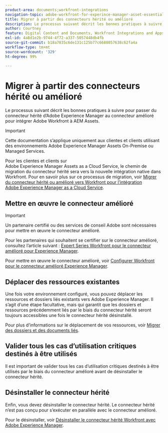 ```yaml
---
product-area: documents;workfront-integrations
navigation-topic: adobe-workfront-for-experince-manager-asset-essentials
title: Migrer à partir des connecteurs hérité ou amélioré
description: Le processus suivant décrit les bonnes pratiques à suivre pour passer du connecteur hérité d’Adobe Experience Manager au connecteur amélioré pour intégrer Adobe Workfront à AEM Assets.
author: Courtney
feature: Digital Content and Documents, Workfront Integrations and Apps
exl-id: 4a8d1e2b-9744-4f72-a337-5057448db4fb
source-git-commit: b18a7835c6de131c125b77c6688057638c62fa4a
workflow-type: tm+mt
source-wordcount: '329'
ht-degree: 99%

---
```


# Migrer à partir des connecteurs hérité ou amélioré

Le processus suivant décrit les bonnes pratiques à suivre pour passer du connecteur hérité d’Adobe Experience Manager au connecteur amélioré pour intégrer Adobe Workfront à AEM Assets.

>[!IMPORTANT]
>
>Cette documentation s’applique uniquement aux clientes et clients utilisant des environnements Adobe Experience Manager Assets On-Premise ou Managed Services.


Pour les clientes et clients sur Adobe Experience Manager Assets as a Cloud Service, le chemin de migration du connecteur hérité sera vers la nouvelle intégration native dans Workfront. Pour en savoir plus sur ce processus de migration, voir [Migrer du connecteur hérité ou amélioré vers Workfront pour l’intégration Adobe Experience Manager as a Cloud Service](/help/quicksilver/documents/workfront-and-experience-manager-integrations/legacy-enhanced-connector-migration/migrate-from-legacy-enhanced-connectors.md).

## Mettre en œuvre le connecteur amélioré

>[!IMPORTANT]
>
>Un partenaire certifié ou des services de conseil Adobe sont nécessaires pour mettre en œuvre le connecteur amélioré.
>
> Pour les partenaires qui souhaitent se certifier sur le connecteur amélioré, consultez l’article suivant : [Expert Series Workfront pour le connecteur amélioré pour Experience Manager](https://experienceleague.adobe.com/fr/docs/experience-manager-learn/assets/workfront/enhanced-connector/aem-experts-series/overview).

Pour mettre en œuvre le connecteur amélioré, voir [Configurer Workfront pour le connecteur amélioré Experience Manager](https://experienceleague.adobe.com/fr/docs/experience-manager-65/content/assets/integrations/workfront-connector-configure).


## Déplacer des ressources existantes

Une fois votre environnement configuré, vous pouvez déplacer les ressources et dossiers liés existants vers Adobe Experience Manager. Il s’agit d’une étape facultative, mais qui garantit que les dossiers et ressources précédemment liés par le biais du connecteur hérité seront toujours accessibles une fois le connecteur hérité désinstallé.

Pour plus d’informations sur le déplacement de vos ressources, voir [Migrer des dossiers et des documents liés](/help/quicksilver/documents/workfront-and-experience-manager-integrations/legacy-enhanced-connector-migration/workfront-document-link-updates.md).

## Valider tous les cas d’utilisation critiques destinés à être utilisés

Il est important de valider tous les cas d’utilisation critiques destinés à être utilisés par le biais du connecteur amélioré avant de désinstaller le connecteur hérité.

## Désinstaller le connecteur hérité

Enfin, vous devez désinstaller le connecteur hérité. Le connecteur hérité n’est pas conçu pour s’exécuter en parallèle avec le connecteur amélioré.

Pour le désinstaller, voir [Désinstaller le connecteur hérité Workfront avec Adobe Experience Manager](/help/quicksilver/documents/workfront-and-experience-manager-integrations/legacy-enhanced-connector-migration/uninstall-legacy-connector.md).
